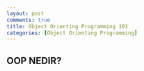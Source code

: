 ```yaml
---
layout: post
comments: true
title: Object Orienting Programming 101
categories: [Object Orienting Programming]
---
```


## OOP NEDIR?
